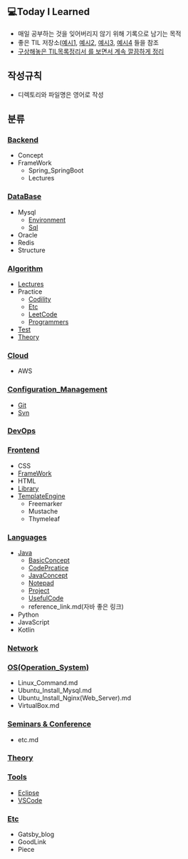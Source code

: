 ## 💻Today I Learned
- 매일 공부하는 것을 잊어버리지 않기 위해 기록으로 남기는 목적
- 좋은 TIL 저장소([예시1](https://github.com/Integerous/TIL), [예시2](https://github.com/namjunemy/TIL), [예시3](https://github.com/Integerous/TIL-1), [예시4]() 들을 참조
- [구상해놓은 TIL목록정리서 를 보면서 계속 깔끔하게 정리](https://www.notion.so/TIL-aa2e36d166f94254b43159f1bf756fda)


## 작성규칙
- 디렉토리와 파일명은 영어로 작성  

## 분류

 
### [Backend](https://github.com/Highjune/TIL/tree/main/Backend)
- Concept
- FrameWork
    - Spring_SpringBoot
    - Lectures

### [DataBase](https://github.com/Highjune/TIL/tree/main/DataBase)
- Mysql
    - [Environment](https://github.com/Highjune/TIL/blob/master/DataBase/Mysql/mysql_environment.md)
    - [Sql](https://github.com/Highjune/TIL/blob/master/DateBase/Mysql/mysql_sql.md)
- Oracle
- Redis
- Structure

### [Algorithm](https://github.com/Highjune/TIL/tree/main/Algorithm)
- [Lectures](https://github.com/Highjune/TIL/tree/main/Algorithm/Lectures)
- Practice
    - [Codility](https://github.com/Highjune/TIL/tree/main/Algorithm/Practice/Codility)
    - [Etc](https://github.com/Highjune/TIL/tree/main/Algorithm/Practice/Etc)
    - [LeetCode](https://github.com/Highjune/TIL/tree/main/Algorithm/Practice/Leetcode)
    - [Programmers](https://github.com/Highjune/TIL/tree/main/Algorithm/Practice/Programmers)
- [Test](https://github.com/Highjune/TIL/tree/main/Algorithm/Test)
- [Theory](https://github.com/Highjune/TIL/tree/main/Algorithm/Theory)


### [Cloud](https://github.com/Highjune/TIL/tree/main/Cloud)
- AWS

### [Configuration_Management](https://github.com/Highjune/TIL/tree/main/Configuration_Management)
- [Git](https://github.com/Highjune/TIL/blob/master/Configuration_Management/git.md) 
- [Svn](https://github.com/Highjune/TIL/blob/master/Configuration_Management/svn.md)


### [DevOps](https://github.com/Highjune/TIL/tree/main/DevOps)

### [Frontend](https://github.com/Highjune/TIL/tree/main/Frontend)
- CSS
- [FrameWork](https://github.com/Highjune/TIL/tree/main/Frontend/FrameWork)
- HTML
- [Library](https://github.com/Highjune/TIL/tree/main/Frontend/Library)
- [TemplateEngine](https://github.com/Highjune/TIL/tree/main/Frontend/TempleteEngine)
    - Freemarker
    - Mustache
    - Thymeleaf


### [Languages](https://github.com/Highjune/TIL/tree/main/Languages)
- [Java](https://github.com/Highjune/TIL/tree/master/Languages/Java)
    - [BasicConcept](https://github.com/Highjune/TIL/tree/main/Languages/Java/BasicConcept)
    - [CodePrcatice](https://github.com/Highjune/TIL/tree/main/Languages/Java/CodePractice)
    - [JavaConcept](https://github.com/Highjune/TIL/tree/main/Languages/Java/JavaConcept)
    - [Notepad](https://github.com/Highjune/TIL/tree/main/Languages/Java/Notepad)
    - [Project](https://github.com/Highjune/TIL/tree/main/Languages/Java/Project)
    - [UsefulCode](https://github.com/Highjune/TIL/tree/main/Languages/Java/UsefulCode)
    - reference_link.md(자바 좋은 링크)
- Python
- JavaScript
- Kotlin

### [Network](https://github.com/Highjune/TIL/tree/main/Network)

### [OS(Operation_System)](https://github.com/Highjune/TIL/tree/main/OS(Operation_System))
- Linux_Command.md
- Ubuntu_Install_Mysql.md
- Ubuntu_Install_Nginx(Web_Server).md
- VirtualBox.md

### [Seminars & Conference](https://github.com/Highjune/TIL/tree/main/Seminars%26Conference)
- etc.md

### [Theory](https://github.com/Highjune/TIL/tree/main/Theory)

### [Tools](https://github.com/Highjune/TIL/tree/main/Tools)
- [Eclipse](https://github.com/Highjune/TIL/blob/master/Tools/eclipse.md)
- [VSCode](https://github.com/Highjune/TIL/blob/master/Tools/vscode.md)

### [Etc](https://github.com/Highjune/TIL/tree/main/Etc)
- Gatsby_blog
- GoodLink
- Piece
  
